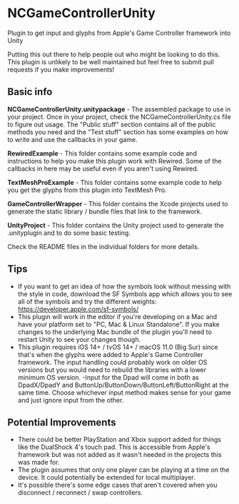 # NCGameControllerUnity
Plugin to get input and glyphs from Apple's Game Controller framework into Unity

Putting this out there to help people out who might be looking to do this. This plugin is unlikely to be well maintained but feel free to submit pull requests if you make improvements!

Basic info
-------------

**NCGameControllerUnity.unitypackage** - The assembled package to use in your project. Once in your project, check the NCGameControllerUnity.cs file to figure out usage. The "Public stuff" section contains all of the public methods you need and the "Test stuff" section has some examples on how to write and use the callbacks in your game.

**RewiredExample** - This folder contains some example code and instructions to help you make this plugin work with Rewired. Some of the callbacks in here may be useful even if you aren't using Rewired.

**TextMeshProExample** - This folder contains some example code to help you get the glyphs from this plugin into TextMesh Pro.

**GameControllerWrapper** - This folder contains the Xcode projects used to generate the static library / bundle files that link to the framework.

**UnityProject** - This folder contains the Unity project used to generate the .unityplugin and to do some basic testing.

Check the README files in the individual folders for more details.

Tips
-----
- If you want to get an idea of how the symbols look without messing with the style in code, download the SF Symbols app which allows you to see all of the symbols and try the different weights: https://developer.apple.com/sf-symbols/
- This plugin will work in the editor if you're developing on a Mac and have your platform set to "PC, Mac & Linux Standalone". If you make changes to the underlying Mac bundle of the plugin you'll need to restart Unity to see your changes though.
- This plugin requires iOS 14+ / tvOS 14+ / macOS 11.0 (Big Sur) since that's when the glyphs were added to Apple's Game Controller framework. The input handling could probably work on older OS versions but you would need to rebuild the libraries with a lower minimum OS version.
-Input for the Dpad will come in both as DpadX/DpadY and ButtonUp/ButtonDown/ButtonLeft/ButtonRight at the same time. Choose whichever input method makes sense for your game and just ignore input from the other.

Potential Improvements
-----------------------
- There could be better PlayStation and Xbox support added for things like the DualShock 4's touch pad. This is accessible from Apple's framework but was not added as it wasn't needed in the projects this was made for.
- The plugin assumes that only one player can be playing at a time on the device. It could potentially be extended for local multiplayer.
- It's possible there's some edge cases that aren't covered when you disconnect / reconnect / swap controllers.
